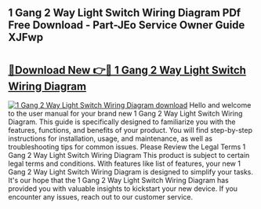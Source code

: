 ## 1 Gang 2 Way Light Switch Wiring Diagram PDf Free Download - Part-JEo Service Owner Guide XJFwp

# <h2><a href="http://dfnrea8.blite.top/?on=1+Gang+2+Way+Light+Switch+Wiring+Diagram">🔗Download New 👉🔴 1 Gang 2 Way Light Switch Wiring Diagram</a></h2>

[![1 Gang 2 Way Light Switch Wiring Diagram download](https://i.imgur.com/lujVjoI.png)](http://dfnrea8.blite.top/?on=1+Gang+2+Way+Light+Switch+Wiring+Diagram)
Hello and welcome to the user manual for your brand new 1 Gang 2 Way Light Switch Wiring Diagram. This guide is specifically designed to familiarize you with the features, functions, and benefits of your product. You will find step-by-step instructions for installation, usage, and maintenance, as well as troubleshooting tips for common issues. Please Review the Legal Terms 1 Gang 2 Way Light Switch Wiring Diagram This product is subject to certain legal terms and conditions. With features like list of features, your new 1 Gang 2 Way Light Switch Wiring Diagram is designed to simplify your tasks. It's our hope that the 1 Gang 2 Way Light Switch Wiring Diagram has provided you with valuable insights to kickstart your new device. If you encounter any issues, reach out to our customer service.
